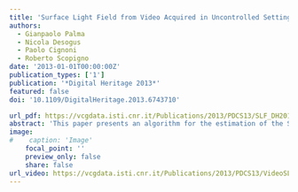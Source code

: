 ```yaml
---
title: 'Surface Light Field from Video Acquired in Uncontrolled Settings'
authors:
  - Gianpaolo Palma
  - Nicola Desogus
  - Paolo Cignoni
  - Roberto Scopigno
date: '2013-01-01T00:00:00Z'
publication_types: ['1']
publication: '*Digital Heritage 2013*'
featured: false
doi: '10.1109/DigitalHeritage.2013.6743710'

url_pdf: https://vcgdata.isti.cnr.it/Publications/2013/PDCS13/SLF_DH2013.pdf
abstract: 'This paper presents an algorithm for the estimation of the Surface Light Field using video sequences acquired moving the camera around the object. Unlike other state of the art methods, it does not require a uniform sampling density of the view directions, but it is able to build an approximation of the Surface Light Field starting from a biased video acquisition: dense along the camera path and completely missing in the other directions. The main idea is to separate the estimation of two components: the diffuse color, computed using statistical operations that allow the estimation of a rough approximation of the direction of the main light sources in the acquisition environment; the other residual Surface Light Field effects, modeled as linear combination of spherical functions. From qualitative and numerical evaluations, the final rendering results show a high fidelity and similarity with the input video frames, without ringing and banding effects.'
image:
#    caption: 'Image'
    focal_point: ''
    preview_only: false
    share: false
url_video: https://vcgdata.isti.cnr.it/Publications/2013/PDCS13/VideoSLF_DH13.wmv
---
```


